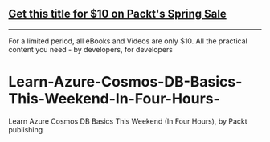 ## [Get this title for $10 on Packt's Spring Sale](https://www.packt.com/V18688?utm_source=github&utm_medium=packt-github-repo&utm_campaign=spring_10_dollar_2022)
-----
For a limited period, all eBooks and Videos are only $10. All the practical content you need \- by developers, for developers

# Learn-Azure-Cosmos-DB-Basics-This-Weekend-In-Four-Hours-
Learn Azure Cosmos DB Basics This Weekend (In Four Hours), by Packt publishing
